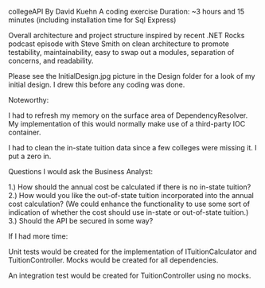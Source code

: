 collegeAPI By David Kuehn
A coding exercise
Duration: ~3 hours and 15 minutes (including installation time for Sql Express)

Overall architecture and project structure inspired by recent .NET Rocks podcast episode with Steve Smith on clean architecture to promote testability, maintainability, easy to swap out a modules, separation of concerns, and readability.

Please see the InitialDesign.jpg picture in the Design folder for a look of my initial design. I drew this before any coding was done.


Noteworthy:

I had to refresh my memory on the surface area of DependencyResolver. My implementation of this would normally make use of a third-party IOC container.

I had to clean the in-state tuition data since a few colleges were missing it. I put a zero in.


Questions I would ask the Business Analyst:

1.) How should the annual cost be calculated if there is no in-state tuition?
2.) How would you like the out-of-state tuition incorporated into the annual cost calculation? (We could enhance the functionality to use some sort of indication of whether the cost should use in-state or out-of-state tuition.)
3.) Should the API be secured in some way?


If I had more time:

Unit tests would be created for the implementation of ITuitionCalculator and TuitionController. Mocks would be created for all dependencies.

An integration test would be created for TuitionController using no mocks.